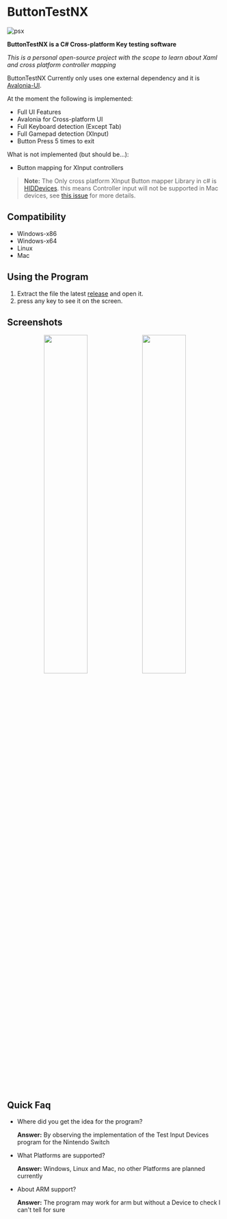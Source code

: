 # ButtonTestNX

![psx](https://github-production-user-asset-6210df.s3.amazonaws.com/47921907/468623592-1f0d0990-2811-4fac-99c8-085ad7b11efa.png?X-Amz-Algorithm=AWS4-HMAC-SHA256&X-Amz-Credential=AKIAVCODYLSA53PQK4ZA%2F20250721%2Fus-east-1%2Fs3%2Faws4_request&X-Amz-Date=20250721T125908Z&X-Amz-Expires=300&X-Amz-Signature=845f6b75e3cf0e06be677b583d2b854531b3259f2d9bafb39eaff1df4beaadf6&X-Amz-SignedHeaders=host)

**ButtonTestNX is a C# Cross-platform Key testing software**

*This is a personal open-source project with the scope to learn about Xaml and cross platform controller mapping*

ButtonTestNX Currently only uses one external dependency and it is [Avalonia-UI](https://avaloniaui.net/).

At the moment the following is implemented:
- Full UI Features
- Avalonia for Cross-platform UI
- Full Keyboard detection (Except Tab)
- Full Gamepad detection (XInput)
- Button Press 5 times to exit

What is not implemented (but should be...):
- Button mapping for XInput controllers

> **Note:**  The Only cross platform XInput Button mapper Library in c# is [HIDDevices](https://github.com/DevDecoder/HIDDevices). this means Controller input will not be supported in Mac devices, see [this issue](https://github.com/DevDecoder/HIDDevices/issues/2) for more details.

## Compatibility

- Windows-x86
- Windows-x64
- Linux
- Mac

## Using the Program

1. Extract the file the latest [release](https://github.com/rna0/ButtonTestNX/releases) and open it.
2. press any key to see it on the screen.

## Screenshots
<p align="center" width="100%">
    <img width="45%" src="https://github-production-user-asset-6210df.s3.amazonaws.com/47921907/468639212-f57c9c1f-21bc-4846-b5af-329f6d618b78.png?X-Amz-Algorithm=AWS4-HMAC-SHA256&X-Amz-Credential=AKIAVCODYLSA53PQK4ZA%2F20250721%2Fus-east-1%2Fs3%2Faws4_request&X-Amz-Date=20250721T133438Z&X-Amz-Expires=300&X-Amz-Signature=e41ea583694cbd2897d01a0e414b20454cc8eb455fc4b1824c8d78256e34f596&X-Amz-SignedHeaders=host"> 
    <img width="45%" src="https://github-production-user-asset-6210df.s3.amazonaws.com/47921907/468640461-c8cec7ff-d74a-47fc-a6c1-fd329842adc4.png?X-Amz-Algorithm=AWS4-HMAC-SHA256&X-Amz-Credential=AKIAVCODYLSA53PQK4ZA%2F20250721%2Fus-east-1%2Fs3%2Faws4_request&X-Amz-Date=20250721T133657Z&X-Amz-Expires=300&X-Amz-Signature=a9a966e7465844671044fee23bda85c1770b828369edcbc540cc5a545992d3fa&X-Amz-SignedHeaders=host"> 
</p>

## Quick Faq
- Where did you get the idea for the program?

  **Answer:** By observing the implementation of the Test Input Devices program for the Nintendo Switch

- What Platforms are supported?

  **Answer:** Windows, Linux and Mac, no other Platforms are planned currently
- About ARM support?

  **Answer:** The program may work for arm but without a Device to check I can't tell for sure
